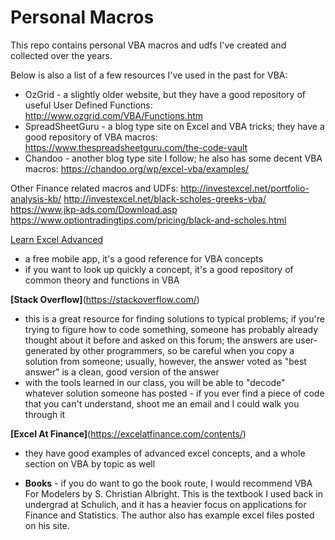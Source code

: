 # Personal Macros
This repo contains personal VBA macros and udfs I've created and collected over the years.

Below is also a list of a few resources I've used in the past for VBA:
- OzGrid - a slightly older website, but they have a good repository of useful User Defined Functions: http://www.ozgrid.com/VBA/Functions.htm
- SpreadSheetGuru - a blog type site on Excel and VBA tricks; they have a good repository of VBA macros: https://www.thespreadsheetguru.com/the-code-vault
- Chandoo - another blog type site I follow; he also has some decent VBA macros: https://chandoo.org/wp/excel-vba/examples/

Other Finance related macros and UDFs:
http://investexcel.net/portfolio-analysis-kb/
http://investexcel.net/black-scholes-greeks-vba/
https://www.jkp-ads.com/Download.asp
https://www.optiontradingtips.com/pricing/black-and-scholes.html

[Learn Excel Advanced](https://play.google.com/store/apps/details?id=tomtran.Learnexceladvance&hl=en)
- a free mobile app, it's a good reference for VBA concepts 
- if you want to look up quickly a concept, it's a good repository of common theory and functions in VBA

**[Stack Overflow]**(https://stackoverflow.com/)
- this is a great resource for finding solutions to typical problems; if you're trying to figure how to code something, someone has probably already thought about it before and asked on this forum; the answers are user-generated by other programmers, so be careful when you copy a solution from someone; usually, however, the answer voted as "best answer" is a clean, good version of the answer
- with the tools learned in our class, you will be able to "decode" whatever solution someone has posted - if you ever find a piece of code that you can't understand, shoot me an email and I could walk you through it

**[Excel At Finance]**(https://excelatfinance.com/contents/)
- they have good examples of advanced excel concepts, and a whole section on VBA by topic as well

- **Books** - if you do want to go the book route, I would recommend VBA For Modelers by S. Christian Albright. This is the textbook I used back in undergrad at Schulich, and it has a heavier focus on applications for Finance and Statistics. The author also has example excel files posted on his site.
